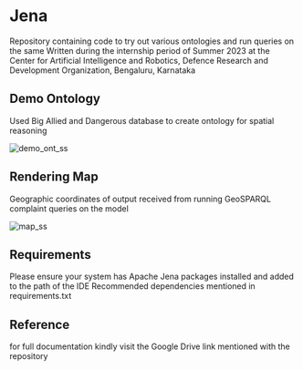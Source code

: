 # Jena

Repository containing code to try out various ontologies and run queries on the same
Written during the internship period of Summer 2023 at the Center for Artificial Intelligence and Robotics, Defence Research and Development Organization, Bengaluru, Karnataka



## Demo Ontology
Used Big Allied and Dangerous database to create ontology for spatial reasoning

![demo_ont_ss](https://github.com/Sanidhya-30/jena/assets/83417311/0dc2258f-e2df-4ce4-a9b8-7aeaf431d3d0)




## Rendering Map
Geographic coordinates of output received from running GeoSPARQL complaint queries on the model

![map_ss](https://github.com/Sanidhya-30/jena/assets/83417311/cfcb256d-f656-4234-a707-6bde4395b1c8)



## Requirements
Please ensure your system has Apache Jena packages installed and added to the path of the IDE
Recommended dependencies mentioned in requirements.txt



## Reference
for full documentation kindly visit the Google Drive link mentioned with the repository
